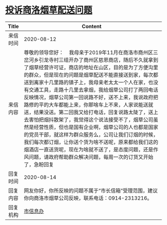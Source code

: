 # <a href="http://www.shangluo.gov.cn/zmhd/ldxxxx.jsp?urltype=leadermail.LeaderMailContentUrl&wbtreeid=1112&leadermailid=6307">投诉商洛烟草配送问题</a>
|Title|Content|
|:---:|---|
|来信时间|2020-08-12|
|来信内容|尊敬的领导您好：    我母亲于2019年11月在商洛市商州区三岔河乡引龙寺村三组开办了商州区慈恩商店，随后不久就拿到了烟草经营许可证，商店的地址在山区，目的是为了方便沟里的群众，但是现在的问题是烟草配送不能直接送到家，每次都送到离家十几里路的镇子上，我母亲老太太一个人在家，也没有交通工具，走路十几里去拿烟，我给烟草公司打了两回电话反映情况，烟草公司第一回说路不好，送不上来，我说政府把路修的平的大车都能上来，你那啥车上不来，人家说能送就送，结果没送。第二回我又给打电话，回复说路太陡了，送上去害怕把烟抖散架了，我觉得这个说法接受不了，烟草公司虽然是经营性质，但也是国有企业啊，烟草公司的人也都是国家的党员干部，就这样为群众服务么，公司让我们订烟的时候，我们每次都订烟，让你送个货为啥不送呢，原来都给我们这的烟酒店一直送货呢，现在为啥就不送了，是态度问题，还是作风问题，请政府帮助群众解决问题，每周一次的订货又开始了，急盼回复|
|回复时间|2020-08-14|
|回复内容|网友你好，你所反映的问题不属于“市长信箱”受理范围，建议你向商洛市烟草公司反映，联系电话：0914-2313216。|
|回复机构|<a href="../../categories/agencies/市信息办.md">市信息办</a>|
